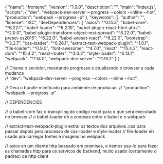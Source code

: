 {
  "name": "frontend",
  "version": "1.0.0",
  "description": "",
  "main": "index.js",
  "scripts": {
    "dev": "webpack-dev-server --progress --colors --inline --hot",
    "production": "webpack --progress -p"
  },
  "keywords": [],
  "author": "",
  "license": "ISC",
  "devDependencies": {
    "axios": "^0.15.3",
    "babel-core": "^6.22.1",
    "babel-loader": "^6.2.10",
    "babel-plugin-react-html-attrs": "^2.0.0",
    "babel-plugin-transform-object-rest-spread": "^6.22.0",
    "babel-preset-es2015": "^6.22.0",
    "babel-preset-react": "^6.22.0",
    "bootstrap": "^3.3.7",
    "css-loader": "^0.26.1",
    "extract-text-webpack-plugin": "^1.0.1",
    "file-loader": "^0.9.0",
    "font-awesome": "^4.7.0",
    "react": "^15.4.2",
    "react-dom": "^15.4.2",
    "react-router": "^3.0.2",
    "style-loader": "^0.13.1",
    "webpack": "^1.14.0",
    "webpack-dev-server": "^1.16.2"
  }
}

  // Chama o servidor, mostrando progresso e atualizando o browser a cada mudanca  
  //  "dev": "webpack-dev-server --progress --colors --inline --hot",

  // Gera o bundle minificado para ambiente de producao.
  //  "production": "webpack --progress -p"


// DEPENDENCIES

// o babel-core faz o transpiling do codigo react para o que sera executado no browser
// o babel-loader eh a conexao entre o babel e o webpack

// extract-text-webpack-plugin extrai os textos dos arquivos .css para passar depois pelo processo de css-loader e style-loader
// file-loader eh usado pra carregar fontes e imagens no webpack

// axios eh um cliente http baseado em promises, e iremos usa-lo para fazer as chamadas http para os servicos de backend, muito usado (certamente o padrao) de http client